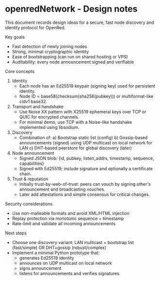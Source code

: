 # openredNetwork - Design notes

This document records design ideas for a secure, fast node discovery and identity protocol for OpenRed.

Key goals
- Fast detection of newly joining nodes
- Strong, minimal cryptographic identity
- Ease of bootstrapping (can run on shared hosting or VPS)
- Auditability: every node announcement signed and verifiable

Core concepts
1. Identity
   - Each node has an Ed25519 keypair (signing key) used for persistent identity.
   - Node ID = base58(checksum(sha256(pubkey))) or multiformat-like cidv1 base32.
2. Transport and handshake
   - Use Noise XX pattern with X25519 ephemeral keys over TCP or QUIC for encrypted channels.
   - For minimal demo, use TCP with a Noise-like handshake implemented using libsodium.
3. Discovery
   - Combination of:
     a) Bootstrap static list (config)
     b) Gossip-based announcements (signed) using UDP multicast on local network for LAN
     c) DHT-based peerstore for global discovery (later)
4. Node announcement
   - Signed JSON blob: {id, pubkey, listen_addrs, timestamp, sequence, capabilities}
   - Signed with Ed25519; include signature and optionally a certificate chain.
5. Trust & reputation
   - Initially trust-by-web-of-trust: peers can vouch by signing other's announcement and broadcasting vouches.
   - Later add attestations and simple consensus for critical changes.

Security considerations
- Use non-malleable formats and avoid XML/HTML injection
- Replay protection via monotonic sequence + timestamp
- Rate-limit and validate all incoming announcements

Next steps
- Choose one discovery variant: LAN multicast + bootstrap list (fast/simple) OR DHT+gossip (robust/complex)
- Implement a minimal Python prototype that:
  * generates Ed25519 identity
  * announces on UDP multicast on local network
  * signs announcement
  * listens for announcements and verifies signatures



